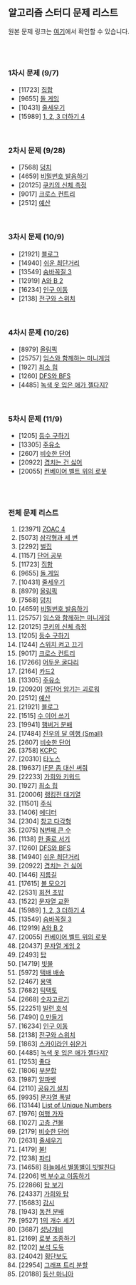 ## 알고리즘 스터디 문제 리스트

원본 문제 링크는 [여기](https://www.acmicpc.net/workbook/view/8708)에서 확인할 수 있습니다.

</br>
</br>

### 1차시 문제 (9/7)

- [11723] [집합](https://www.acmicpc.net/problem/11723)
- [9655] [돌 게임](https://www.acmicpc.net/problem/9655)
- [10431] [줄세우기](https://www.acmicpc.net/problem/10431)
- [15989] [1, 2, 3 더하기 4](https://www.acmicpc.net/problem/15989)

</br>

### 2차시 문제 (9/28)

- [7568] [덩치](https://www.acmicpc.net/problem/7568)
- [4659] [비밀번호 발음하기](https://www.acmicpc.net/problem/4659)
- [20125] [쿠키의 신체 측정](https://www.acmicpc.net/problem/20125)
- [9017] [크로스 컨트리](https://www.acmicpc.net/problem/9017)
- [2512] [예산](https://www.acmicpc.net/problem/2512)

</br>

### 3차시 문제 (10/9)
- [21921] [블로그](https://www.acmicpc.net/problem/21921)
- [14940] [쉬운 최단거리](https://www.acmicpc.net/problem/14940)
- [13549] [숨바꼭질 3](https://www.acmicpc.net/problem/13549)
- [12919] [A와 B 2](https://www.acmicpc.net/problem/12919)
- [16234] [인구 이동](https://www.acmicpc.net/problem/16234)
- [2138] [전구와 스위치](https://www.acmicpc.net/problem/2138)

</br>

### 4차시 문제 (10/26)
- [8979] [올림픽](https://www.acmicpc.net/problem/8979)
- [25757] [임스와 함께하는 미니게임](https://www.acmicpc.net/problem/25757)
- [1927] [최소 힙](https://www.acmicpc.net/problem/1927)
- [1260] [DFS와 BFS](https://www.acmicpc.net/problem/1260)
- [4485] [녹색 옷 입은 애가 젤다지?](https://www.acmicpc.net/problem/4485)

</br>

### 5차시 문제 (11/9)
- [1205] [등수 구하기](https://www.acmicpc.net/problem/1205)
- [13305] [주유소](https://www.acmicpc.net/problem/13305)
- [2607] [비슷한 단어](https://www.acmicpc.net/problem/2607)
- [20922] [겹치는 건 싫어](https://www.acmicpc.net/problem/20922)
- [20055] [컨베이어 벨트 위의 로봇](https://www.acmicpc.net/problem/20055)

</br>
</br>

### 전체 문제 리스트

1. [23971] [ZOAC 4](https://www.acmicpc.net/problem/23971)
2. [5073] [삼각형과 세 변](https://www.acmicpc.net/problem/5073)
3. [2292] [벌집](https://www.acmicpc.net/problem/2292)
4. [1157] [단어 공부](https://www.acmicpc.net/problem/1157)
5. [11723] [집합](https://www.acmicpc.net/problem/11723)
6. [9655] [돌 게임](https://www.acmicpc.net/problem/9655)
7. [10431] [줄세우기](https://www.acmicpc.net/problem/10431)
8. [8979] [올림픽](https://www.acmicpc.net/problem/8979)
9. [7568] [덩치](https://www.acmicpc.net/problem/7568)
10. [4659] [비밀번호 발음하기](https://www.acmicpc.net/problem/4659)
11. [25757] [임스와 함께하는 미니게임](https://www.acmicpc.net/problem/25757)
12. [20125] [쿠키의 신체 측정](https://www.acmicpc.net/problem/20125)
13. [1205] [등수 구하기](https://www.acmicpc.net/problem/1205)
14. [1244] [스위치 켜고 끄기](https://www.acmicpc.net/problem/1244)
15. [9017] [크로스 컨트리](https://www.acmicpc.net/problem/9017)
16. [17266] [어두운 굴다리](https://www.acmicpc.net/problem/17266)
17. [2164] [카드2](https://www.acmicpc.net/problem/2164)
18. [13305] [주유소](https://www.acmicpc.net/problem/13305)
19. [20920] [영단어 암기는 괴로워](https://www.acmicpc.net/problem/20920)
20. [2512] [예산](https://www.acmicpc.net/problem/2512)
21. [21921] [블로그](https://www.acmicpc.net/problem/21921)
22. [1515] [수 이어 쓰기](https://www.acmicpc.net/problem/1515)
23. [19941] [햄버거 분배](https://www.acmicpc.net/problem/19941)
24. [17484] [진우의 달 여행 (Small)](https://www.acmicpc.net/problem/17484)
25. [2607] [비슷한 단어](https://www.acmicpc.net/problem/2607)
26. [3758] [KCPC](https://www.acmicpc.net/problem/3758)
27. [20310] [타노스](https://www.acmicpc.net/problem/20310)
28. [19637] [IF문 좀 대신 써줘](https://www.acmicpc.net/problem/19637)
29. [22233] [가희와 키워드](https://www.acmicpc.net/problem/22233)
30. [1927] [최소 힙](https://www.acmicpc.net/problem/1927)
31. [20006] [랭킹전 대기열](https://www.acmicpc.net/problem/20006)
32. [11501] [주식](https://www.acmicpc.net/problem/11501)
33. [1406] [에디터](https://www.acmicpc.net/problem/1406)
34. [2304] [창고 다각형](https://www.acmicpc.net/problem/2304)
35. [2075] [N번째 큰 수](https://www.acmicpc.net/problem/2075)
36. [1138] [한 줄로 서기](https://www.acmicpc.net/problem/1138)
37. [1260] [DFS와 BFS](https://www.acmicpc.net/problem/1260)
38. [14940] [쉬운 최단거리](https://www.acmicpc.net/problem/14940)
39. [20922] [겹치는 건 싫어](https://www.acmicpc.net/problem/20922)
40. [1446] [지름길](https://www.acmicpc.net/problem/1446)
41. [17615] [볼 모으기](https://www.acmicpc.net/problem/17615)
42. [2531] [회전 초밥](https://www.acmicpc.net/problem/2531)
43. [1522] [문자열 교환](https://www.acmicpc.net/problem/1522)
44. [15989] [1, 2, 3 더하기 4](https://www.acmicpc.net/problem/15989)
45. [13549] [숨바꼭질 3](https://www.acmicpc.net/problem/13549)
46. [12919] [A와 B 2](https://www.acmicpc.net/problem/12919)
47. [20055] [컨베이어 벨트 위의 로봇](https://www.acmicpc.net/problem/20055)
48. [20437] [문자열 게임 2](https://www.acmicpc.net/problem/20437)
49. [2493] [탑](https://www.acmicpc.net/problem/2493)
50. [14719] [빗물](https://www.acmicpc.net/problem/14719)
51. [5972] [택배 배송](https://www.acmicpc.net/problem/5972)
52. [2467] [용액](https://www.acmicpc.net/problem/2467)
53. [7682] [틱택토](https://www.acmicpc.net/problem/7682)
54. [2668] [숫자고르기](https://www.acmicpc.net/problem/2668)
55. [22251] [빌런 호석](https://www.acmicpc.net/problem/22251)
56. [7490] [0 만들기](https://www.acmicpc.net/problem/7490)
57. [16234] [인구 이동](https://www.acmicpc.net/problem/16234)
58. [2138] [전구와 스위치](https://www.acmicpc.net/problem/2138)
59. [1863] [스카이라인 쉬운거](https://www.acmicpc.net/problem/1863)
60. [4485] [녹색 옷 입은 애가 젤다지?](https://www.acmicpc.net/problem/4485)
61. [1253] [좋다](https://www.acmicpc.net/problem/1253)
62. [1806] [부분합](https://www.acmicpc.net/problem/1806)
63. [1987] [알파벳](https://www.acmicpc.net/problem/1987)
64. [2110] [공유기 설치](https://www.acmicpc.net/problem/2110)
65. [9935] [문자열 폭발](https://www.acmicpc.net/problem/9935)
66. [13144] [List of Unique Numbers](https://www.acmicpc.net/problem/13144)
67. [1976] [여행 가자](https://www.acmicpc.net/problem/1976)
68. [1027] [고층 건물](https://www.acmicpc.net/problem/1027)
69. [2179] [비슷한 단어](https://www.acmicpc.net/problem/2179)
70. [2631] [줄세우기](https://www.acmicpc.net/problem/2631)
71. [4179] [불!](https://www.acmicpc.net/problem/4179)
72. [1238] [파티](https://www.acmicpc.net/problem/1238)
73. [14658] [하늘에서 별똥별이 빗발친다](https://www.acmicpc.net/problem/14658)
74. [2206] [벽 부수고 이동하기](https://www.acmicpc.net/problem/2206)
75. [22866] [탑 보기](https://www.acmicpc.net/problem/22866)
76. [24337] [가희와 탑](https://www.acmicpc.net/problem/24337)
77. [15683] [감시](https://www.acmicpc.net/problem/15683)
78. [1943] [동전 분배](https://www.acmicpc.net/problem/1943)
79. [9527] [1의 개수 세기](https://www.acmicpc.net/problem/9527)
80. [3687] [성냥개비](https://www.acmicpc.net/problem/3687)
81. [2169] [로봇 조종하기](https://www.acmicpc.net/problem/2169)
82. [1202] [보석 도둑](https://www.acmicpc.net/problem/1202)
83. [24042] [횡단보도](https://www.acmicpc.net/problem/24042)
84. [22954] [그래프 트리 분할](https://www.acmicpc.net/problem/22954)
85. [20188] [등산 마니아](https://www.acmicpc.net/problem/20188)
